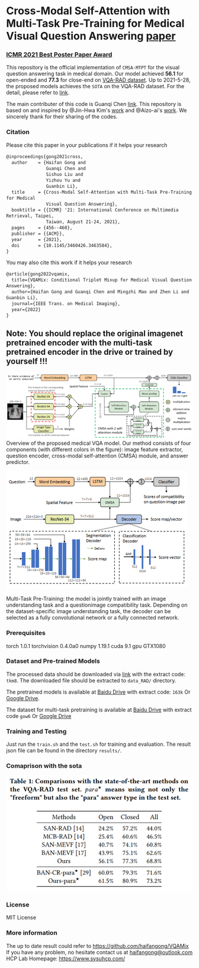 # Cross-Modal Self-Attention with Multi-Task Pre-Training for Medical Visual Question Answering [paper](https://www.researchgate.net/publication/351229736_Cross-Modal_Self-Attention_with_Multi-Task_Pre-Training_for_Medical_Visual_Question_Answering#fullTextFileContent) 
### [ICMR 2021 Best Poster Paper Award](https://icmr2021.org/awards.html)

This repository is the official implementation of `CMSA-MTPT` for the visual question answering task in medical domain. Our model achieved **56.1** for open-ended and **77.3** for close-end on [VQA-RAD dataset](https://www.nature.com/articles/sdata2018251#data-citations). Up to 2021-5-28, the proposed models achieves the `SOTA` on the VQA-RAD dataset. For the detail, please refer to [link](https://www.researchgate.net/publication/351229736_Cross-Modal_Self-Attention_with_Multi-Task_Pre-Training_for_Medical_Visual_Question_Answering#fullTextFileContent).

The main contributer of this code is Guanqi Chen [link](https://github.com/chenguanqi). This repository is based on and inspired by @Jin-Hwa Kim's [work](https://github.com/jnhwkim/ban-vqa) and @Aizo-ai's [work](https://github.com/aioz-ai/MICCAI19-MedVQA). We sincerely thank for their sharing of the codes.


### Citation

Please cite this paper in your publications if it helps your research

```
@inproceedings{gong2021cross,
  author    = {Haifan Gong and
               Guanqi Chen and
               Sishuo Liu and
               Yizhou Yu and
               Guanbin Li},
  title     = {Cross-Modal Self-Attention with Multi-Task Pre-Training for Medical
               Visual Question Answering},
  booktitle = {{ICMR} '21: International Conference on Multimedia Retrieval, Taipei,
               Taiwan, August 21-24, 2021},
  pages     = {456--460},
  publisher = {{ACM}},
  year      = {2021},
  doi       = {10.1145/3460426.3463584},
}
```

You may also cite this work if it helps your research
```
@article{gong2022vqamix,
  title={VQAMix: Conditional Triplet Mixup for Medical Visual Question Answering},
  author={Haifan Gong and Guanqi Chen and Mingzhi Mao and Zhen Li and Guanbin Li},
  journal={IEEE Trans. on Medical Imaging},
  year={2022}
}
```

## Note: You should replace the original imagenet pretrained encoder with the multi-task pretrained encoder in the drive or trained by yourself !!!

![Overview of cmsa-mtpt framework](overview.png)
Overview of the proposed medical VQA model. Our method consists of four components (with different colors in the figure): image feature extractor, question encoder, cross-modal self-attention (CMSA) module, and answer predictor.

![A novel multi-task pre-training framework](mtpt.png)

Multi-Task Pre-Training: the model is jointly trained with an image understanding task and a questionimage compatibility task. Depending on the dataset-specific image understanding task, the decoder can be selected as a fully convolutional network or a fully connected network.

### Prerequisites
torch                       1.0.1
torchvision                 0.4.0a0
numpy                       1.19.1
cuda                        9.1
gpu                         GTX1080

### Dataset and Pre-trained Models

The processed data should be downloaded via [link](https://pan.baidu.com/s/1MR81OMZLLIFHLyUcgiSbpA) with the extract code: `tkm8`. The downloaded file should be extracted to `data_RAD/` directory.

The pretrained models is available at [Baidu Drive](https://pan.baidu.com/s/1VQCAVADmrzEeRnW8GzsMfA) with extract code: `163k` Or [Google Drive](https://drive.google.com/drive/folders/1nlBaNwYtBK6Zmvsz7Yk7xzd3E9n-fQSC?usp=sharing).

The dataset for multi-task pretraining is available at [Baidu Drive](https://pan.baidu.com/s/1HuP7_PHRmkPCUPjQo5CE8Q) with extract code `gow6` Or [Google Drive](https://drive.google.com/file/d/1Y65SeAkc7gKjQfw0uUBisZAkXNQxgyHo/view?usp=sharing)

### Training and Testing
Just run the `train.sh` and the `test.sh` for training and evaluation.
The result json file can be found in the directory `results/`.

### Comaprison with the sota
![A novel multi-task pre-training framework](comparison_sota.png)


### License
MIT License

### More information
The up to date result could refer to https://github.com/haifangong/VQAMix
If you have any problem, no hesitate contact us at haifangong@outlook.com
HCP Lab Homepage: https://www.sysuhcp.com/
